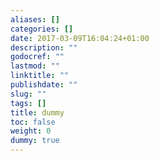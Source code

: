 ```yaml
---
aliases: []
categories: []
date: 2017-03-09T16:04:24+01:00
description: ""
godocref: ""
lastmod: ""
linktitle: ""
publishdate: ""
slug: ""
tags: []
title: dummy
toc: false
weight: 0
dummy: true
---
```


